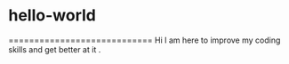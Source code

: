 # hello-world
============================
Hi I am here to improve my coding skills and get better at it  . 
